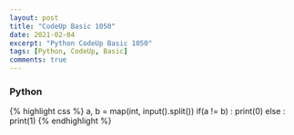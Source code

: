```yaml
---
layout: post
title: "CodeUp Basic 1050"
date: 2021-02-04
excerpt: "Python CodeUp Basic 1050"
tags: [Python, CodeUp, Basic]
comments: true
---
```


### Python
{% highlight css %}
a, b = map(int, input().split())
if(a != b) : print(0)
else : print(1)
{% endhighlight %}